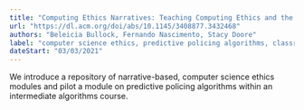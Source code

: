 ```yaml
---
title: "Computing Ethics Narratives: Teaching Computing Ethics and the Impact of Predictive Algorthims"
url: "https://dl.acm.org/doi/abs/10.1145/3408877.3432468"
authors: "Beleicia Bullock, Fernando Nascimento, Stacy Doore"
label: "computer science ethics, predictive policing algorithms, classroom intervention"
dateStart: "03/03/2021"
---
```


We introduce a repository of narrative-based, computer science ethics modules and pilot a module on predictive policing algorithms within an intermediate algorithms course.
